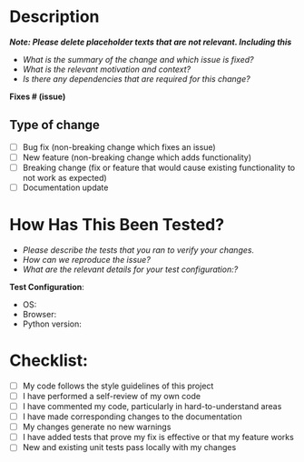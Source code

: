 # Description

**_Note: Please delete placeholder texts that are not relevant. Including this_**

- _What is the summary of the change and which issue is fixed?_
- _What is the relevant motivation and context?_
- _Is there any dependencies that are required for this change?_

**Fixes # (issue)**

## Type of change

- [ ] Bug fix (non-breaking change which fixes an issue)
- [ ] New feature (non-breaking change which adds functionality)
- [ ] Breaking change (fix or feature that would cause existing functionality to not work as expected)
- [ ] Documentation update

# How Has This Been Tested?

- _Please describe the tests that you ran to verify your changes._
- _How can we reproduce the issue?_
- _What are the relevant details for your test configuration:?_

**Test Configuration**:

- OS:
- Browser:
- Python version:

# Checklist:

- [ ] My code follows the style guidelines of this project
- [ ] I have performed a self-review of my own code
- [ ] I have commented my code, particularly in hard-to-understand areas
- [ ] I have made corresponding changes to the documentation
- [ ] My changes generate no new warnings
- [ ] I have added tests that prove my fix is effective or that my feature works
- [ ] New and existing unit tests pass locally with my changes
